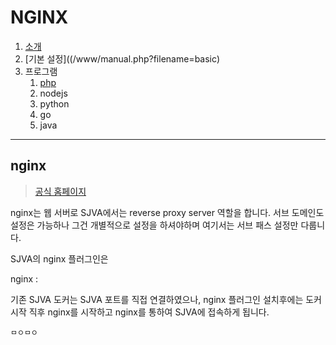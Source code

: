# NGINX

1. [소개](/www/manual.php?filename=home)
2. [기본 설정]((/www/manual.php?filename=basic)
3. 프로그램
   1. [php](/www/manual.php?filename=php)
   2. nodejs
   3. python
   4. go
   5. java
   
-----

## nginx ##

> [공식 홈페이지](https://www.nginx.com/)
 

nginx는 웹 서버로 SJVA에서는 reverse proxy server 역할을 합니다.
서브 도메인도 설정은 가능하나 그건 개별적으로 설정을 하셔야하며 여기서는 서브 패스 설정만 다룹니다.




SJVA의 nginx 플러그인은 

nginx : 


기존 SJVA 도커는 SJVA 포트를 직접 연결하였으나, nginx 플러그인 설치후에는 도커 시작 직후 nginx를 시작하고 nginx를 통하여 SJVA에 접속하게 됩니다.







```
ㅁㅇㅁㅇ
```
